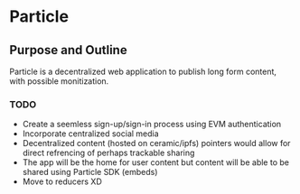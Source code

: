 # Particle
## Purpose and Outline
Particle is a decentralized web application to publish long form content, with possible monitization. 

### TODO
- Create a seemless sign-up/sign-in process using EVM authentication
- Incorporate centralized social media
- Decentralized content (hosted on ceramic/ipfs) pointers would allow for direct refrencing of perhaps trackable sharing
- The app will be the home for user content but content will be able to be shared using Particle SDK (embeds)
- Move to reducers XD